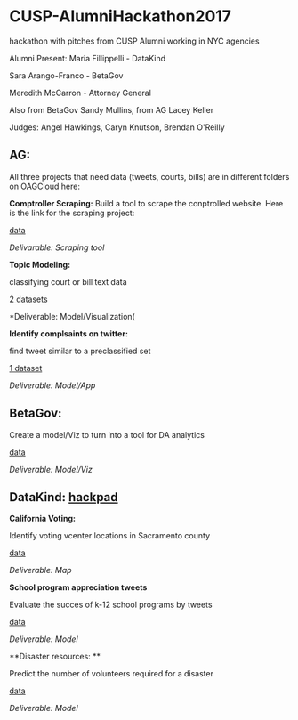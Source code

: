 # CUSP-AlumniHackathon2017
hackathon with pitches from CUSP Alumni working in NYC agencies

Alumni Present: 
Maria Fillippelli - DataKind

Sara Arango-Franco - BetaGov 

Meredith McCarron - Attorney General

Also from BetaGov Sandy Mullins, from AG Lacey Keller

Judges: Angel Hawkings, Caryn Knutson, Brendan O'Reilly


## AG:

All three projects that need data (tweets, courts, bills) are in different folders on OAGCloud here:
 
**Comptroller Scraping:**
Build a tool to scrape the conptrolled website.
Here is the link for the scraping project:

[data](wwe2.osc.state.ny.us/transparency/contracts/contractsearch.cfm)

*Delivarable: Scraping tool*


**Topic Modeling:**

classifying court or bill text data

[2 datasets](https://is.gd/cuspoagApr2017)

*Deliverable: Model/Visualization(

**Identify complsaints on twitter:**

find tweet similar to a preclassified set

[1 dataset](https://is.gd/cuspoagApr2017)

*Deliverable: Model/App*


## BetaGov:

Create a model/Viz to turn into a tool for DA analytics

[data](https://drive.google.com/a/nyu.edu/file/d/0B8N4X7B8IiCPWXFvLVJVMEQ0RVk/view?usp=drivesdk)

*Deliverable: Model/Viz*


## DataKind: [hackpad](https://hackpad.com/CUSP-Hackathon-9-April-2017-FyPMWFANx2J)

**California Voting:**

Identify voting vcenter locations in Sacramento county 

[data](https://docs.google.com/spreadsheets/d/1LvavASwTbUkqnA0onBQ_iPsB5xXBS230-07NDfgogUg/edit)

*Deliverable: Map*

**School program appreciation tweets**

Evaluate the succes of k-12 school programs by tweets

[data](https://docs.google.com/document/d/1JOybncIv3uF3jjf9qMV16RR3GWTZYykxXIerDpTyU50/edit)

*Deliverable: Model*


**Disaster resources: **

Predict the number of volunteers required for a disaster

[data](https://www.dropbox.com/s/c1j8xydy6u98k9q/Red%20Cross%20Data.zip?dl=0)

*Deliverable: Model*
